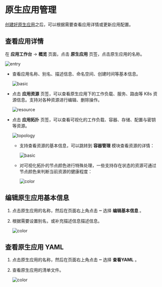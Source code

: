 # 原生应用管理

[创建好原生应用](native-app.md)之后，可以根据需要查看应用详情或更新应用配置。

## 查看应用详情

在 **应用工作台** -> **概览** 页面，点击 **原生应用** 页签，点击原生应用的名称。

![entry](https://docs.daocloud.io/daocloud-docs-images/docs/zh/docs/amamba/images/native-app01.png)

- 查看应用名称、别名、描述信息、命名空间、创建时间等基本信息。

    ![basic](https://docs.daocloud.io/daocloud-docs-images/docs/zh/docs/amamba/images/native-app02.png)

- 点击 **应用资源** 页签，可以查看原生应用下的工作负载、服务、路由等 K8s 资源信息。支持对各种资源进行编辑、删除操作。

    ![resource](https://docs.daocloud.io/daocloud-docs-images/docs/zh/docs/amamba/images/native-app03.png)

- 点击 **应用拓扑** 页签，可以查看可视化的工作负载、容器、存储、配置与密钥等资源。

    ![topology](https://docs.daocloud.io/daocloud-docs-images/docs/zh/docs/amamba/images/native-app04.png)

    - 支持查看资源的基本信息，可以跳转到 **容器管理**  模块查看资源的详情：

        ![basic](https://docs.daocloud.io/daocloud-docs-images/docs/zh/docs/amamba/images/native-app05.png)

    - 对可视化拓扑的节点颜色进行特殊处理，一些支持存在状态的资源可通过节点颜色来判断当前资源的健康程度：

        ![color](https://docs.daocloud.io/daocloud-docs-images/docs/zh/docs/amamba/images/native-app06.png)

## 编辑原生应用基本信息

1. 点击原生应用的名称，然后在页面右上角点击  **ⵈ**  选择 **编辑基本信息** 。
2. 根据需要设置别名，或补充描述信息描述信息。

    ![color](https://docs.daocloud.io/daocloud-docs-images/docs/zh/docs/amamba/images/native-app07.png)

## 查看原生应用 YAML

1. 点击原生应用的名称，然后在页面右上角点击  **ⵈ**  选择 **查看YAML** 。
2. 查看原生应用的清单文件。

    ![color](https://docs.daocloud.io/daocloud-docs-images/docs/zh/docs/amamba/images/native-app08.png)
